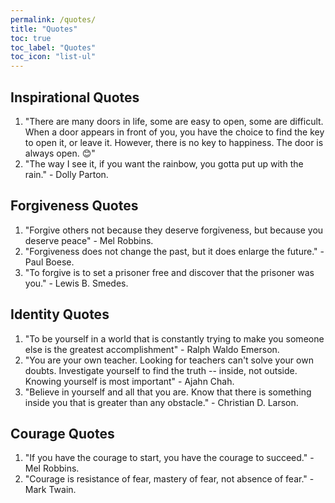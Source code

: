 ```yaml
---
permalink: /quotes/
title: "Quotes"
toc: true
toc_label: "Quotes"
toc_icon: "list-ul"
---
```

## Inspirational Quotes 

1. "There are many doors in life, some are easy to open, some are difficult. When a door appears in front of you, you have the choice to find the key to open it, or leave it. However, there is no key to happiness. The door is always open. 😊" <br>
2. "The way I see it, if you want the rainbow, you gotta put up with the rain." - Dolly Parton. <br>

## Forgiveness Quotes

1. "Forgive others not because they deserve forgiveness, but because you deserve peace" - Mel Robbins. <br>
2. "Forgiveness does not change the past, but it does enlarge the future." - Paul Boese. <br>
3. "To forgive is to set a prisoner free and discover that the prisoner was you." - Lewis B. Smedes. <br>

## Identity Quotes

1. "To be yourself in a world that is constantly trying to make you someone else is the greatest accomplishment" - Ralph Waldo Emerson. <br>
2. "You are your own teacher. Looking for teachers can't solve your own doubts. Investigate yourself to find the truth -- inside, not outside. Knowing yourself is most important" - Ajahn Chah. <br>
3. "Believe in yourself and all that you are.  Know that there is something inside you that is greater than any obstacle." - Christian D. Larson. <br>

## Courage Quotes

1. "If you have the courage to start, you have the courage to succeed." - Mel Robbins. <br>
2. "Courage is resistance of fear, mastery of fear, not absence of fear." - Mark Twain. <br>
